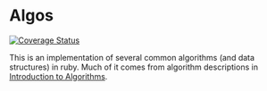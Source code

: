 Algos
=====

[![Coverage Status](https://coveralls.io/repos/zetsubo/algos/badge.png?branch=master)](https://coveralls.io/r/zetsubo/algos?branch=master)

This is an implementation of several common algorithms (and data structures) in ruby. Much of it comes from algorithm descriptions in [Introduction to Algorithms](http://mitpress.mit.edu/books/introduction-algorithms).
